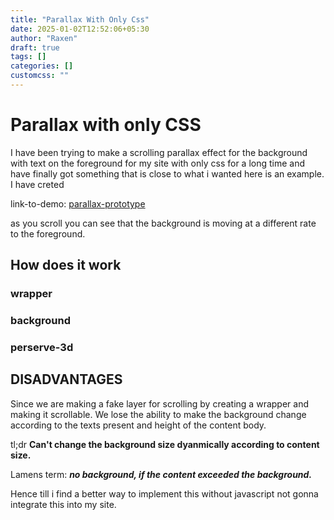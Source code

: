 ```yaml
---
title: "Parallax With Only Css"
date: 2025-01-02T12:52:06+05:30
author: "Raxen"
draft: true
tags: []
categories: []
customcss: ""
---
```


# Parallax with only CSS

I have been trying to make a scrolling parallax effect for the background with
text on the foreground for my site with only css for a long time and have
finally got something that is close to what i wanted here is an example.
I have creted

link-to-demo: [parallax-prototype](./html/parallax)

as you scroll you can see that the background is moving at a different rate to
the foreground.


## How does it work

### wrapper
### background
### perserve-3d


## DISADVANTAGES

Since we are making a fake layer for scrolling by creating a wrapper and making
it scrollable.
We lose the ability to make the background change according to the texts present
and height of the content body.

tl;dr **Can't change the background size dyanmically according to content
size.**

Lamens term: ***no background, if the content exceeded the background.***

Hence till i find a better way to implement this without javascript not gonna
integrate this into my site.
